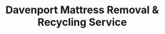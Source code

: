 ---
layout: location.njk
title: "Davenport Mattress Removal & Recycling Service"
description: "Davenport mattress recycling service with 1M+ mattresses recycled nationwide. Next-day pickup  100% recycling guaranteed. Serving Quad Cities river capital with flood-resilient logistics."
permalink: /mattress-removal/iowa/davenport/
city: Davenport
state: Iowa
stateAbbreviation: IA
stateSlug: iowa
tier: 2
coordinates:
  lat: 41.5236
  lng: -90.5776
pricing:
  startingPrice: 125
  single: 125
  queen: 155
  king: 180
  boxSpring: 30
neighborhoods:
  - name: Downtown Core
    zipCodes: [52801]
  - name: West End
    zipCodes: [52802]
  - name: Victorian District
    zipCodes: [52803]
  - name: North Side
    zipCodes: [52804]
  - name: South Side
    zipCodes: [52805]
  - name: Historic East Davenport
    zipCodes: [52806]
  - name: Suburban Areas
    zipCodes: [52807]
  - name: Hamburg Historic District
    zipCodes: [52803]
  - name: Village of East Davenport
    zipCodes: [52806]
  - name: Vander Veer Park District
    zipCodes: [52803]
  - name: McClellan Heights
    zipCodes: [52802]
  - name: Prospect Park
    zipCodes: [52803]
  - name: Riverfront District
    zipCodes: [52801]
  - name: SouthPark
    zipCodes: [52805]
  - name: East Village
    zipCodes: [52805]
  - name: Gold Coast Area
    zipCodes: [52803]
  - name: Bluff Heights
    zipCodes: [52803]
  - name: River Drive Corridor
    zipCodes: [52801]
  - name: Brady Street District
    zipCodes: [52806]
  - name: Locust Street Corridor
    zipCodes: [52801]
zipCodes: [52801, 52802, 52803, 52804, 52805, 52806, 52807]
recyclingPartners:
  - Waste Commission of Scott County
  - Scott Area Recycling Center
  - River Valley Disposal
localRegulations: "Scott County requires proper disposal through approved sanitary projects with environmental violations carrying fines up to $1,000 per occurrence. City of Davenport offers bulky waste collection every other week on recycling day, but mattress acceptance uncertain and scheduling inflexible."
nearbyCities:
  - name: Cedar Rapids
    slug: cedar-rapids
    distance: 90
    isSuburb: false
  - name: Council Bluffs
    slug: council-bluffs
    distance: 165
    isSuburb: false
  - name: Des Moines
    slug: des-moines
    distance: 170
    isSuburb: false
  - name: Iowa City
    slug: iowa-city
    distance: 60
    isSuburb: false
reviews:
  count: 387
  featured:
    - text: "Historic Victorian home in the Gold Coast area. They navigated our narrow bluff street perfectly and handled the steep stairs from our second floor without any issues. Respectful of our 1890s architecture."
      author: "Margaret H."
      neighborhood: "Victorian District"
    - text: "Work third shift at Deere & Company, needed flexible pickup timing. They coordinated around my sleep schedule and had the old mattress gone before my kids got home from school. Understanding of our manufacturing community needs."
      author: "Tom R."
      neighborhood: "West End"
    - text: "After the 2019 flood damaged our bedroom furniture, these guys helped with quick cleanup. They understand Davenport's flood recovery challenges better than anyone. Professional river town service."
      author: "Linda K."
      neighborhood: "Riverfront District"
faqs:
  - question: "Do you really recycle every mattress you pick up in Davenport?"
    answer: "Absolutely! We've recycled over 1 million mattresses nationwide with 100% recycling rate over 13+ years. Every Davenport mattress is processed through certified facilities - springs become construction materials, foam becomes carpet padding, and fabrics enter textile recycling streams."
  - question: "How quickly can you pick up from Davenport's diverse neighborhoods?"
    answer: "Next-day service is standard throughout Davenport, from historic Victorian homes on the bluffs to riverfront districts and suburban west end developments. We coordinate efficiently around the city's flood recovery periods and manufacturing shift schedules."
  - question: "Can you handle Davenport's mix of historic and flood-prone areas?"
    answer: "Yes, our 13+ years serving river communities means we're experienced with everything from 1890s Victorian mansions in Hamburg Historic District to flood-recovery situations in riverfront areas. We adapt to each neighborhood's unique access challenges and historical preservation needs."
  - question: "What's included in Davenport's $125 starting price?"
    answer: "Complete service including pickup, Scott County-compliant disposal, transportation, and guaranteed 100% recycling. Additional charges apply for stairs ($10/flight) or carries over 75 feet. No landfill waste ever."
  - question: "Do you work around Davenport's manufacturing schedules and river commerce?"
    answer: "Absolutely! We understand Davenport's industrial calendar including Deere & Company operations, Rock Island Arsenal schedules, and Kraft Heinz facility timing. Our 13+ years experience includes flexible scheduling around shift work and river commerce disruptions."
  - question: "How does your service differ from Davenport's bi-weekly bulky waste collection?"
    answer: "Unlike Davenport's every-other-week municipal collection with uncertain mattress acceptance, our specialized service offers predictable pricing and next-day availability with guaranteed 100% recycling - no waiting for the bi-weekly schedule or wondering if your mattress qualifies."
  - question: "Are you licensed for Scott County mattress disposal and recycling?"
    answer: "Yes, we're fully licensed Scott County haulers working with approved contractors. Unlike basic disposal services that may use Scott Area Landfill, we ensure every mattress reaches certified recycling facilities, supporting Davenport's river city environmental values with our proven 1+ million mattress recycling track record."
  - question: "Can you respond during Davenport's flood emergencies?"
    answer: "Yes! Our flood-tested service reliability includes emergency response capability when river events damage bedroom furniture. We understand Davenport's unique flood recovery needs and coordinate with emergency protocols while maintaining 100% recycling standards."
schema:
  "@context": "https://schema.org"
  "@type": "LocalBusiness"
  "name": "A Bedder World Davenport"
  "address":
    "@type": "PostalAddress"
    "addressLocality": "Davenport"
    "addressRegion": "Iowa"
    "addressCountry": "US"
  "geo":
    "@type": "GeoCoordinates"
    "latitude": 41.5236
    "longitude": -90.5776
  "telephone": "720-263-6094"
  "priceRange": "$125-$180"
  "serviceArea": "Davenport, Iowa"
  "aggregateRating":
    "@type": "AggregateRating"
    "ratingValue": "4.9"
    "reviewCount": "387"
pageContent:
  heroDescription: "Davenport's flood-resilient mattress recycling service with over 1 million mattresses recycled nationwide. Serving the Quad Cities river capital from historic Victorian bluff neighborhoods to riverfront districts with 13+ years river community logistics experience."
  aboutService: |
    <p>Our professional mattress removal service serves Davenport's unique river city challenges with specialized expertise. Victorian mansions on narrow bluff streets require careful navigation and access planning, while flood-prone riverfront properties need rapid response for water-damaged furniture replacement. We understand manufacturing shift schedules at Deere & Company, Rock Island Arsenal, and Kraft Heinz facilities, offering flexible pickup times that work around third-shift sleep schedules and plant operations throughout Scott County's industrial hub.</p>
    
    <p>Davenport's 103-day flooding record in 2019 taught us the importance of flood-tested reliability - we coordinate with emergency protocols while maintaining 100% recycling standards for water-damaged mattresses. Our team navigates Hamburg Historic District's narrow Victorian-era streets and handles steep river bluff access challenges that other services avoid. Multi-modal transportation advantages through Lock and Dam 15 enable efficient mattress recycling logistics, supporting next-day service delivery throughout Iowa's premier Quad Cities community.</p>
    
    <p>Every mattress removed from Davenport joins our nationwide milestone of over 1 million mattresses recycled, transforming Mississippi River valley waste into productive materials rather than Scott Area Landfill disposal. Licensed for Scott County operations with specialized river city experience, we provide the reliable service Davenport's resilient manufacturing community expects - protecting both your German heritage home investment and the river environment we all share.</p>
  serviceAreasIntro: "From Davenport's historic Hamburg Gold Coast mansions to flood-prone riverfront districts and established suburban west end neighborhoods throughout Iowa's premier river city, our service network covers all residential areas:"
  regulationsCompliance: "Operating within Scott County's waste disposal regulations, we provide professional mattress removal independent of municipal collection uncertainties. Unlike Davenport's bi-weekly bulky waste program with unclear mattress acceptance and inflexible scheduling, our service offers predictable next-day availability with guaranteed 100% recycling through certified facilities - no coordination with municipal collection limitations or environmental violation risks."
  environmentalImpact: |
    <p>Davenport's river city location generates substantial mattress waste from flood damage replacements and manufacturing community turnover, yet our recycling-first approach eliminates all Mississippi River valley mattresses from Scott Area Landfill disposal. Contributing to our 1+ million mattresses recycled nationwide over 13+ years, every Davenport pickup advances environmental protection through comprehensive materials recovery supporting the city's river stewardship values and flood resilience environmental responsibility.</p>
    
    <p>Regional partnerships process Davenport mattresses into productive materials - steel springs become new construction components supporting Quad Cities development projects, memory foam transforms into carpet underlay, and fabric elements enter textile recycling streams. This approach aligns with German heritage craftsmanship values while supporting Scott County environmental initiatives and responsible river community waste management that matches Davenport's role as Iowa's historic Mississippi River manufacturing center.</p>
    
    <p>Manufacturing families, historic district residents, and flood recovery participants throughout Davenport's neighborhoods benefit from mattress disposal that keeps materials in productive circulation rather than occupying Scott Area Landfill capacity. Our environmental responsibility supports the community's industrial heritage goals and river stewardship while contributing to sustainable practices that honor Davenport's position as the Quad Cities' resilient river capital.</p>
  howItWorksScheduling: "Appointment scheduling accommodates Davenport's manufacturing calendar - coordinating around Deere facility operations, Rock Island Arsenal schedules, Kraft Heinz production timing, and flood recovery periods while respecting both shift worker sleep schedules and historic district access requirements throughout Iowa's premier river city."
  howItWorksService: "Our experienced team navigates Davenport's challenging river city landscape with expertise - from Victorian mansions on narrow bluff streets with steep access to flood-prone riverfront districts and suburban developments throughout Scott County's historic German settlement areas and modern manufacturing districts."
  howItWorksDisposal: "Every Davenport mattress contributes to our 1+ million recycling achievement through comprehensive materials separation processes. Springs, foam, and fabrics undergo certified facility processing, transforming river city waste into productive new materials rather than landfill burden - supporting Davenport's flood resilience goals and nationwide environmental advancement through responsible Mississippi River stewardship."
  sidebarStats:
    mattressesRemoved: "1,895"
---